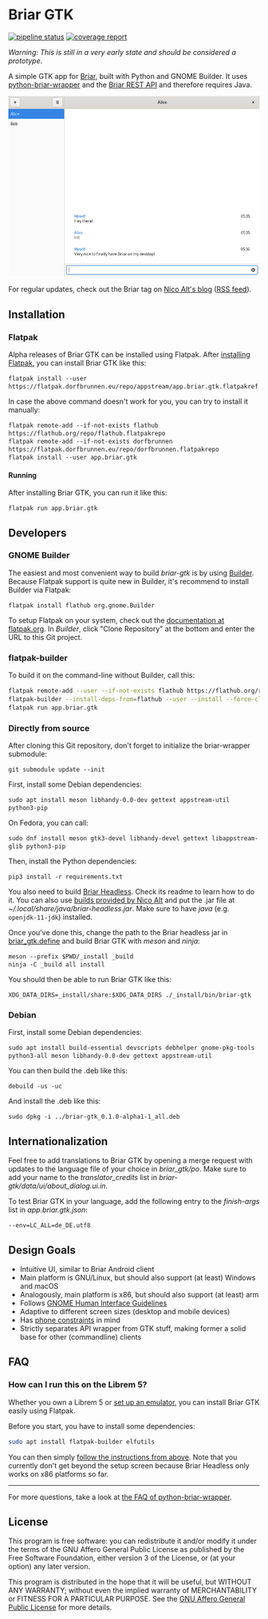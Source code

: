 # Briar GTK

[![pipeline status](https://code.briarproject.org/NicoAlt/briar-gtk/badges/master/pipeline.svg)](https://code.briarproject.org/NicoAlt/briar-gtk/commits/master)
[![coverage report](https://code.briarproject.org/NicoAlt/briar-gtk/badges/master/coverage.svg)](https://code.briarproject.org/NicoAlt/briar-gtk/commits/master)

_Warning: This is still in a very early state and should be considered a prototype._

A simple GTK app for [Briar](https://briar.app), built with Python and GNOME Builder.
It uses [python-briar-wrapper](https://code.briarproject.org/briar/python-briar-wrapper) and the
[Briar REST API](https://code.briarproject.org/briar/briar/blob/master/briar-headless/README.md)
and therefore requires Java.

![Screenshot of Briar GTK showing conversation screen with two contacts and open chat with Alice](tools/screenshots/briar-gtk-screenshot-1.png)

For regular updates, check out the Briar tag on
[Nico Alt's blog](https://nico.dorfbrunnen.eu/tags/briar/)
([RSS feed](https://nico.dorfbrunnen.eu/tags/briar/index.xml)).

## Installation

### Flatpak

Alpha releases of Briar GTK can be installed using Flatpak.
After [installing Flatpak](https://flatpak.org/setup/), you can install
Briar GTK like this:
```
flatpak install --user https://flatpak.dorfbrunnen.eu/repo/appstream/app.briar.gtk.flatpakref
```

In case the above command doesn't work for you, you can try to install it manually:
```
flatpak remote-add --if-not-exists flathub https://flathub.org/repo/flathub.flatpakrepo
flatpak remote-add --if-not-exists dorfbrunnen https://flatpak.dorfbrunnen.eu/repo/dorfbrunnen.flatpakrepo
flatpak install --user app.briar.gtk
```

#### Running

After installing Briar GTK, you can run it like this: 
```
flatpak run app.briar.gtk
```

## Developers

### GNOME Builder

The easiest and most convenient way to build _briar-gtk_ is by using
[Builder](https://wiki.gnome.org/Apps/Builder).
Because Flatpak support is quite new in Builder,
it's recommend to install Builder via Flatpak:
```
flatpak install flathub org.gnome.Builder
```
To setup Flatpak on your system, check out the
[documentation at flatpak.org](https://flatpak.org/setup/).
In _Builder_, click "Clone Repository" at the bottom and
enter the URL to this Git project.

### flatpak-builder

To build it on the command-line without Builder, call this:
```bash
flatpak remote-add --user --if-not-exists flathub https://flathub.org/repo/flathub.flatpakrepo
flatpak-builder --install-deps-from=flathub --user --install --force-clean --ccache flatpak-builddir app.briar.gtk.json
flatpak run app.briar.gtk
```

### Directly from source

After cloning this Git repository, don't forget to initialize the briar-wrapper submodule:
```
git submodule update --init
```

First, install some Debian dependencies:
```
sudo apt install meson libhandy-0.0-dev gettext appstream-util python3-pip
```

On Fedora, you can call:
```
sudo dnf install meson gtk3-devel libhandy-devel gettext libappstream-glib python3-pip
```

Then, install the Python dependencies:
```
pip3 install -r requirements.txt
```

You also need to build
[Briar Headless](https://code.briarproject.org/briar/briar/-/tree/master/briar-headless).
Check its readme to learn how to do it. You can also use
[builds provided by Nico Alt](https://media.dorfbrunnen.eu/briar/)
and put the .jar file at _~/.local/share/java/briar-headless.jar_.
Make sure to have _java_ (e.g. `openjdk-11-jdk`) installed.

Once you've done this, change the path to the Briar headless
jar in [briar_gtk.define](briar-gtk/briar_gtk/define.py) and
build Briar GTK with _meson_ and _ninja_:
```
meson --prefix $PWD/_install _build
ninja -C _build all install
```

You should then be able to run Briar GTK like this:
```
XDG_DATA_DIRS=_install/share:$XDG_DATA_DIRS ./_install/bin/briar-gtk
```

### Debian
First, install some Debian dependencies:
```
sudo apt install build-essential devscripts debhelper gnome-pkg-tools python3-all meson libhandy-0.0-dev gettext appstream-util
```

You can then build the .deb like this:
```
debuild -us -uc
```

And install the .deb like this:
```
sudo dpkg -i ../briar-gtk_0.1.0-alpha1-1_all.deb
```

## Internationalization

Feel free to add translations to Briar GTK by opening a merge request with
updates to the language file of your choice in _briar_gtk/po_. Make sure
to add your name to the _translator_credits_ list in
_briar-gtk/data/ui/about_dialog.ui.in_.

To test Briar GTK in your language, add the following entry to the
_finish-args_ list in _app.briar.gtk.json_:

```
--env=LC_ALL=de_DE.utf8
```

## Design Goals

* Intuitive UI, similar to Briar Android client
* Main platform is GNU/Linux, but should also support (at least) Windows and macOS
* Analogously, main platform is x86, but should also support (at least) arm
* Follows [GNOME Human Interface Guidelines](https://developer.gnome.org/hig/stable/)
* Adaptive to different screen sizes (desktop and mobile devices)
* Has [phone constraints](https://developer.puri.sm/Librem5/Apps/Guides/Design/Constraints.html) in mind
* Strictly separates API wrapper from GTK stuff, making former a solid base for other (commandline) clients

## FAQ

### How can I run this on the Librem 5?

Whether you own a Librem 5 or
[set up an emulator](https://developer.puri.sm/Librem5/Development_Environment/Boards/emulators.html),
you can install Briar GTK easily using Flatpak.

Before you start, you have to install some dependencies:

```bash
sudo apt install flatpak-builder elfutils
```

You can then simply
[follow the instructions from above](#developers).
Note that you currently don't get beyond the setup screen
because Briar Headless only works on x86 platforms so far.

---

For more questions, take a look at
[the FAQ of python-briar-wrapper](https://code.briarproject.org/briar/python-briar-wrapper/blob/master/README.md#faq).

## License

This program is free software: you can redistribute it and/or modify
it under the terms of the GNU Affero General Public License as
published by the Free Software Foundation, either version 3 of the
License, or (at your option) any later version.

This program is distributed in the hope that it will be useful,
but WITHOUT ANY WARRANTY; without even the implied warranty of
MERCHANTABILITY or FITNESS FOR A PARTICULAR PURPOSE.  See the
[GNU Affero General Public License](LICENSE.md) for more details.
